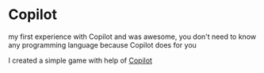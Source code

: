 # Copilot
my first experience with Copilot and was awesome, you don't need to know any programming language because Copilot does for you

I created a simple game with help of [Copilot](https://copilot.github.com/)
